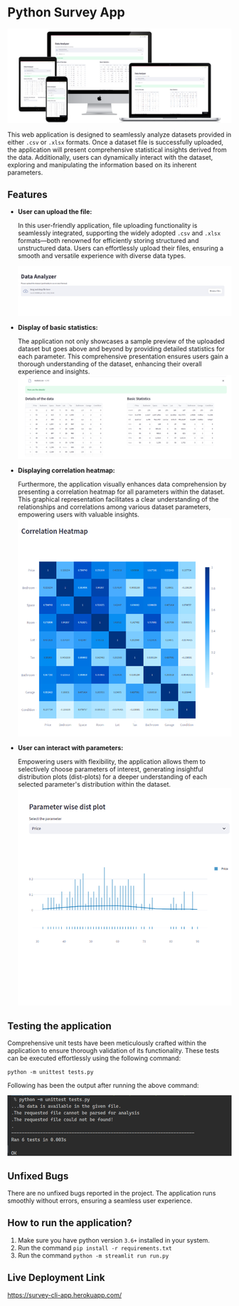 # Python Survey App

![Application Image](./assets/all-devices-black.png)

This web application is designed to seamlessly analyze datasets provided in either `.csv` or `.xlsx` formats. Once a
dataset file is successfully uploaded, the application will present comprehensive statistical insights derived from the
data. Additionally, users can dynamically interact with the dataset, exploring and manipulating the information based on
its inherent parameters.

## Features


- **User can upload the file:**

  In this user-friendly application, file uploading functionality is seamlessly integrated, supporting the widely adopted `.csv` and `.xlsx` formats—both renowned for efficiently storing structured and unstructured data. Users can effortlessly upload their files, ensuring a smooth and versatile experience with diverse data types.
  
    ![User Input](./assets/user_input.png)


- **Display of basic statistics:**

  The application not only showcases a sample preview of the uploaded dataset but goes above and beyond by providing detailed statistics for each parameter. This comprehensive presentation ensures users gain a thorough understanding of the dataset, enhancing their overall experience and insights.
  ![Display Statistics](./assets/stats_display.png)


- **Displaying correlation heatmap:**

  Furthermore, the application visually enhances data comprehension by presenting a correlation heatmap for all parameters within the dataset. This graphical representation facilitates a clear understanding of the relationships and correlations among various dataset parameters, empowering users with valuable insights.
  ![Display Correlation](./assets/correlation.png)


- **User can interact with parameters:**

  Empowering users with flexibility, the application allows them to selectively choose parameters of interest, generating insightful distribution plots (dist-plots) for a deeper understanding of each selected parameter's distribution within the dataset.
  ![Dist Plot](./assets/dist_plot.png)

## Testing the application

Comprehensive unit tests have been meticulously crafted within the application to ensure thorough validation of its functionality. These tests can be executed effortlessly using the following command:
```
python -m unittest tests.py
```
Following has been the output after running the above command:

![Test output](./assets/test_out.png)


## Unfixed Bugs

There are no unfixed bugs reported in the project. The application runs smoothly without errors, ensuring a seamless user experience.

## How to run the application?

1. Make sure you have python version `3.6+` installed in your system.
2. Run the command `pip install -r requirements.txt`
3. Run the command `python -m streamlit run run.py`

## Live Deployment Link

https://survey-cli-app.herokuapp.com/
